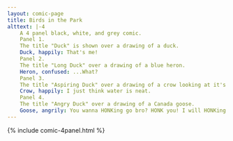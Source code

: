 ```yaml
---
layout: comic-page
title: Birds in the Park
alttext: |-4 
    A 4 panel black, white, and grey comic.
    Panel 1.
    The title "Duck" is shown over a drawing of a duck.
    Duck, happily: That's me!
    Panel 2.
    The title "Long Duck" over a drawing of a blue heron.
    Heron, confused: ...What?
    Panel 3.
    The title "Aspiring Duck" over a drawing of a crow looking at it's reflection in the edge of a pond.
    Crow, happily: I just think water is neat.
    Panel 4.
    The title "Angry Duck" over a drawing of a Canada goose.
    Goose, angrily: You wanna HONKing go bro? HONK you! I will HONKing destroy you!
---
```

{% include comic-4panel.html %}